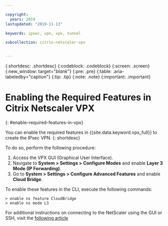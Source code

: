 ```yaml
---

copyright:
  years: 2019
lastupdated: "2019-11-13"

keywords: ipsec, vpn, vpx, tunnel

subcollection: citrix-netscaler-vpx


---
```


{:shortdesc: .shortdesc}
{:codeblock: .codeblock}
{:screen: .screen}
{:new_window: target="_blank_"}
{:pre: .pre}
{:table: .aria-labeledby="caption"}
{:tip: .tip}
{:note: .note}
{:important: .important}

# Enabling the Required Features in Citrix Netscaler VPX
{: #enable-required-features-in-vpx}

You can enable the required features in {{site.data.keyword.vpx_full}} to create the IPsec VPN.
{: shortdesc}

To do so, perform the following procedure:

1.	Access the VPX GUI (Graphical User Interface).
2.	Navigate to **System > Settings > Configure Modes** and enable **Layer 3 Mode (IP Forwarding)**.
3.	Go to **System > Settings > Configure Advanced Features** and enable **Cloud Bridge**.

To enable these features in the CLI, execute the following commands:

```
> enable ns feature CloudBridge
> enable ns mode L3

```

For additional instructions on connecting to the NetScaler using the GUI or SSH, visit the [following article](/docs/citrix-netscaler-vpx?topic=citrix-netscaler-vpx-managing-your-citrix-netscaler-vpx#connecting-to-the-netscaler)
